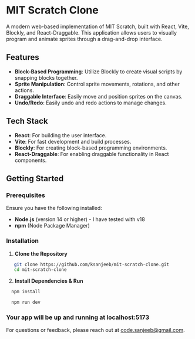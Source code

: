 # MIT Scratch Clone

A modern web-based implementation of MIT Scratch, built with React, Vite, Blockly, and React-Draggable. This application allows users to visually program and animate sprites through a drag-and-drop interface.

## Features

- **Block-Based Programming**: Utilize Blockly to create visual scripts by snapping blocks together.
- **Sprite Manipulation**: Control sprite movements, rotations, and other actions.
- **Draggable Interface**: Easily move and position sprites on the canvas.
- **Undo/Redo**: Easily undo and redo actions to manage changes.

## Tech Stack

- **React**: For building the user interface.
- **Vite**: For fast development and build processes.
- **Blockly**: For creating block-based programming environments.
- **React-Draggable**: For enabling draggable functionality in React components.

## Getting Started

### Prerequisites

Ensure you have the following installed:

- **Node.js** (version 14 or higher) - I have tested with v18
- **npm** (Node Package Manager)

### Installation

1. **Clone the Repository**

```bash
   git clone https://github.com/ksanjeeb/mit-scratch-clone.git
   cd mit-scratch-clone
```

2. **Install Dependencies & Run**

```bash
  npm install
```
```bash
  npm run dev
```

### Your app will be up and running at localhost:5173


For questions or feedback, please reach out at code.sanjeeb@gmail.com.




